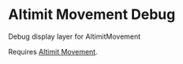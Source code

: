 # Altimit Movement Debug
Debug display layer for AltimitMovement

Requires [Altimit Movement](https://github.com/AltimitSystems/mv-plugins/tree/master/movement).